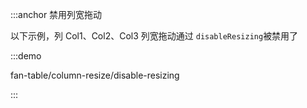 :::anchor 禁用列宽拖动

以下示例，列 Col1、Col2、Col3 列宽拖动通过 `disableResizing`被禁用了

:::demo

fan-table/column-resize/disable-resizing

:::
